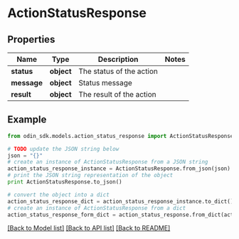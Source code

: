 # ActionStatusResponse


## Properties

Name | Type | Description | Notes
------------ | ------------- | ------------- | -------------
**status** | **object** | The status of the action | 
**message** | **object** | Status message | 
**result** | **object** | The result of the action | 

## Example

```python
from odin_sdk.models.action_status_response import ActionStatusResponse

# TODO update the JSON string below
json = "{}"
# create an instance of ActionStatusResponse from a JSON string
action_status_response_instance = ActionStatusResponse.from_json(json)
# print the JSON string representation of the object
print ActionStatusResponse.to_json()

# convert the object into a dict
action_status_response_dict = action_status_response_instance.to_dict()
# create an instance of ActionStatusResponse from a dict
action_status_response_form_dict = action_status_response.from_dict(action_status_response_dict)
```
[[Back to Model list]](../README.md#documentation-for-models) [[Back to API list]](../README.md#documentation-for-api-endpoints) [[Back to README]](../README.md)


